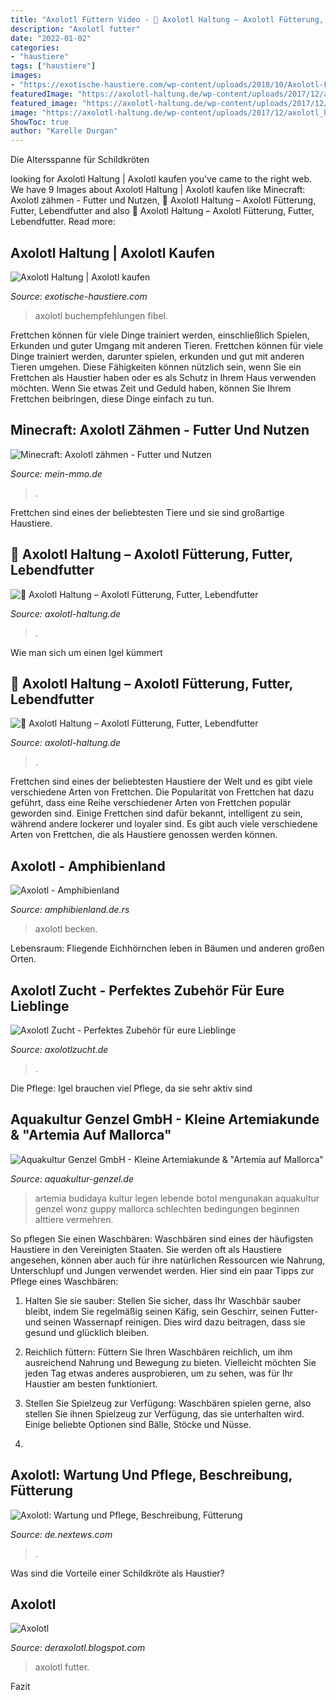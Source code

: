 ```yaml
---
title: "Axolotl Füttern Video - 🦎 Axolotl Haltung – Axolotl Fütterung, Futter, Lebendfutter"
description: "Axolotl futter"
date: "2022-01-02"
categories:
- "haustiere"
tags: ["haustiere"]
images:
- "https://exotische-haustiere.com/wp-content/uploads/2018/10/Axolotl-Fibel.jpg"
featuredImage: "https://axolotl-haltung.de/wp-content/uploads/2017/12/axolotl_lebendfutter_wuermer-295x300.jpg"
featured_image: "https://axolotl-haltung.de/wp-content/uploads/2017/12/axolotl_lebendfutter_wuermer-295x300.jpg"
image: "https://axolotl-haltung.de/wp-content/uploads/2017/12/axolotl_haltung_axolotl_fut.jpg"
ShowToc: true
author: "Karelle Durgan"
---
```



Die Altersspanne für Schildkröten

	

		
looking for Axolotl Haltung | Axolotl kaufen you've came to the right web. We have 9 Images about Axolotl Haltung | Axolotl kaufen like Minecraft: Axolotl zähmen - Futter und Nutzen, 🦎 Axolotl Haltung – Axolotl Fütterung, Futter, Lebendfutter and also 🦎 Axolotl Haltung – Axolotl Fütterung, Futter, Lebendfutter. Read more:
		
    
## Axolotl Haltung | Axolotl Kaufen

<img loading=lazy src="https://exotische-haustiere.com/wp-content/uploads/2018/10/Axolotl-Fibel.jpg" onerror="this.onerror=null;this.src='https://tse2.mm.bing.net/th?id=OIP.lEekUOjfRom4_2JylL8ysAAAAA&amp;pid=15.1';" alt="Axolotl Haltung | Axolotl kaufen">

_Source: exotische-haustiere.com_

>axolotl buchempfehlungen fibel. 

	

Frettchen können für viele Dinge trainiert werden, einschließlich Spielen, Erkunden und guter Umgang mit anderen Tieren.
Frettchen können für viele Dinge trainiert werden, darunter spielen, erkunden und gut mit anderen Tieren umgehen. Diese Fähigkeiten können nützlich sein, wenn Sie ein Frettchen als Haustier haben oder es als Schutz in Ihrem Haus verwenden möchten. Wenn Sie etwas Zeit und Geduld haben, können Sie Ihrem Frettchen beibringen, diese Dinge einfach zu tun.

    
## Minecraft: Axolotl Zähmen - Futter Und Nutzen

<img loading=lazy src="https://images.mein-mmo.de/medien/2021/06/Minecraft-Axolotl-Playing-Dead-1024x606.jpg" onerror="this.onerror=null;this.src='https://tse1.mm.bing.net/th?id=OIP.EXAuSr2u4At_7nz7Jkgp0wHaEY&amp;pid=15.1';" alt="Minecraft: Axolotl zähmen - Futter und Nutzen">

_Source: mein-mmo.de_

>. 

	

Frettchen sind eines der beliebtesten Tiere und sie sind großartige Haustiere.

    
## 🦎 Axolotl Haltung – Axolotl Fütterung, Futter, Lebendfutter

<img loading=lazy src="https://axolotl-haltung.de/wp-content/uploads/2017/12/axolotl_lebendfutter_wuermer-295x300.jpg" onerror="this.onerror=null;this.src='https://tse1.mm.bing.net/th?id=OIP.cK0aotR2HCOn1gULd7-czwAAAA&amp;pid=15.1';" alt="🦎 Axolotl Haltung – Axolotl Fütterung, Futter, Lebendfutter">

_Source: axolotl-haltung.de_

>. 

	

Wie man sich um einen Igel kümmert

    
## 🦎 Axolotl Haltung – Axolotl Fütterung, Futter, Lebendfutter

<img loading=lazy src="https://axolotl-haltung.de/wp-content/uploads/2017/12/axolotl_haltung_axolotl_fut.jpg" onerror="this.onerror=null;this.src='https://tse3.mm.bing.net/th?id=OIP.KWNgKJJ8NcR9ScgNkplj6QHaFA&amp;pid=15.1';" alt="🦎 Axolotl Haltung – Axolotl Fütterung, Futter, Lebendfutter">

_Source: axolotl-haltung.de_

>. 

	

Frettchen sind eines der beliebtesten Haustiere der Welt und es gibt viele verschiedene Arten von Frettchen.
Die Popularität von Frettchen hat dazu geführt, dass eine Reihe verschiedener Arten von Frettchen populär geworden sind. Einige Frettchen sind dafür bekannt, intelligent zu sein, während andere lockerer und loyaler sind. Es gibt auch viele verschiedene Arten von Frettchen, die als Haustiere genossen werden können.

    
## Axolotl - Amphibienland

<img loading=lazy src="http://www.amphibienland.de.rs/images/400/1044974/DSC_0021.JPG?t=1432065760" onerror="this.onerror=null;this.src='https://tse3.mm.bing.net/th?id=OIP.4pzWfaq5Oel9zUbqn3AKXgAAAA&amp;pid=15.1';" alt="Axolotl - Amphibienland">

_Source: amphibienland.de.rs_

>axolotl becken. 

	

Lebensraum: Fliegende Eichhörnchen leben in Bäumen und anderen großen Orten.

    
## Axolotl Zucht - Perfektes Zubehör Für Eure Lieblinge

<img loading=lazy src="https://www.axolotlzucht.de/WebRoot/Store28/Shops/80819896/MediaGallery/FB_IMG_1499798742774-1-1.jpg" onerror="this.onerror=null;this.src='https://tse2.mm.bing.net/th?id=OIP.o4O9mWd6_IZIBCqiDiwPpgHaHa&amp;pid=15.1';" alt="Axolotl Zucht - Perfektes Zubehör für eure Lieblinge">

_Source: axolotlzucht.de_

>. 

	

Die Pflege: Igel brauchen viel Pflege, da sie sehr aktiv sind

    
## Aquakultur Genzel GmbH - Kleine Artemiakunde &amp; &quot;Artemia Auf Mallorca&quot;

<img loading=lazy src="https://www.aquakultur-genzel.de/grafiken/fotos/brine.jpg" onerror="this.onerror=null;this.src='https://tse2.mm.bing.net/th?id=OIP.cZSG3SjIKKVaapnPUFf2TwHaFH&amp;pid=15.1';" alt="Aquakultur Genzel GmbH - Kleine Artemiakunde &amp; &quot;Artemia auf Mallorca&quot;">

_Source: aquakultur-genzel.de_

>artemia budidaya kultur legen lebende botol mengunakan aquakultur genzel wonz guppy mallorca schlechten bedingungen beginnen alttiere vermehren. 

	

So pflegen Sie einen Waschbären:
Waschbären sind eines der häufigsten Haustiere in den Vereinigten Staaten. Sie werden oft als Haustiere angesehen, können aber auch für ihre natürlichen Ressourcen wie Nahrung, Unterschlupf und Jungen verwendet werden. Hier sind ein paar Tipps zur Pflege eines Waschbären:
1. Halten Sie sie sauber: Stellen Sie sicher, dass Ihr Waschbär sauber bleibt, indem Sie regelmäßig seinen Käfig, sein Geschirr, seinen Futter- und seinen Wassernapf reinigen. Dies wird dazu beitragen, dass sie gesund und glücklich bleiben.

2. Reichlich füttern: Füttern Sie Ihren Waschbären reichlich, um ihm ausreichend Nahrung und Bewegung zu bieten. Vielleicht möchten Sie jeden Tag etwas anderes ausprobieren, um zu sehen, was für Ihr Haustier am besten funktioniert.

3. Stellen Sie Spielzeug zur Verfügung: Waschbären spielen gerne, also stellen Sie ihnen Spielzeug zur Verfügung, das sie unterhalten wird. Einige beliebte Optionen sind Bälle, Stöcke und Nüsse.

4.

    
## Axolotl: Wartung Und Pflege, Beschreibung, Fütterung

<img loading=lazy src="http://nextews.com/images/77/d1/77d173327e310ecd.jpg" onerror="this.onerror=null;this.src='https://tse1.mm.bing.net/th?id=OIP.Y44bJgnTVwPfGpIqR7OZ6AHaGU&amp;pid=15.1';" alt="Axolotl: Wartung und Pflege, Beschreibung, Fütterung">

_Source: de.nextews.com_

>. 

	

Was sind die Vorteile einer Schildkröte als Haustier?

    
## Axolotl

<img loading=lazy src="https://4.bp.blogspot.com/-t1PahmxJ2BI/UcgB3S6dK4I/AAAAAAAAAq8/WUicut6m49E/s1600/_IGP9600.JPG" onerror="this.onerror=null;this.src='https://tse4.mm.bing.net/th?id=OIP._NCvfAiV4ckSex-BE7QlxAHaCe&amp;pid=15.1';" alt="Axolotl">

_Source: deraxolotl.blogspot.com_

>axolotl futter. 

	

Fazit

